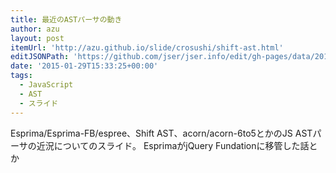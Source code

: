 ```yaml
---
title: 最近のASTパーサの動き
author: azu
layout: post
itemUrl: 'http://azu.github.io/slide/crosushi/shift-ast.html'
editJSONPath: 'https://github.com/jser/jser.info/edit/gh-pages/data/2015/01/index.json'
date: '2015-01-29T15:33:25+00:00'
tags:
  - JavaScript
  - AST
  - スライド
---
```

Esprima/Esprima-FB/espree、Shift AST、acorn/acorn-6to5とかのJS ASTパーサの近況についてのスライド。
EsprimaがjQuery Fundationに移管した話とか
